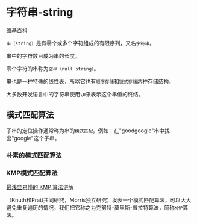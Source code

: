# 字符串-string

[维基百科](https://zh.wikipedia.org/wiki/字符串)

`串（string）`是有零个或多个字符组成的有限序列，又名`字符串`。

串中的字符数目成为串的长度。

零个字符的串称为`空串（null string）`。

串也是一种特殊的线性表，所以它也有`顺序存储`和`链式存储`两种存储结构。

大多数开发语言中的字符串使用`\0`来表示这个串值的终结。

## 模式匹配算法

子串的定位操作通常称为串的`模式匹配`。例如：在"goodgoogle"串中找出"google"这个子串。

### 朴素的模式匹配算法

### KMP模式匹配算法

[最浅显易懂的 KMP 算法讲解](https://www.bilibili.com/video/BV1AY4y157yL)

（Knuth和Pratt共同研究，Morris独立研究）发表一个模式匹配算法，可以大大避免重复遍历的情况，我们把它称之为克努特-莫里斯-普拉特算法，简称`KMP`算法。

